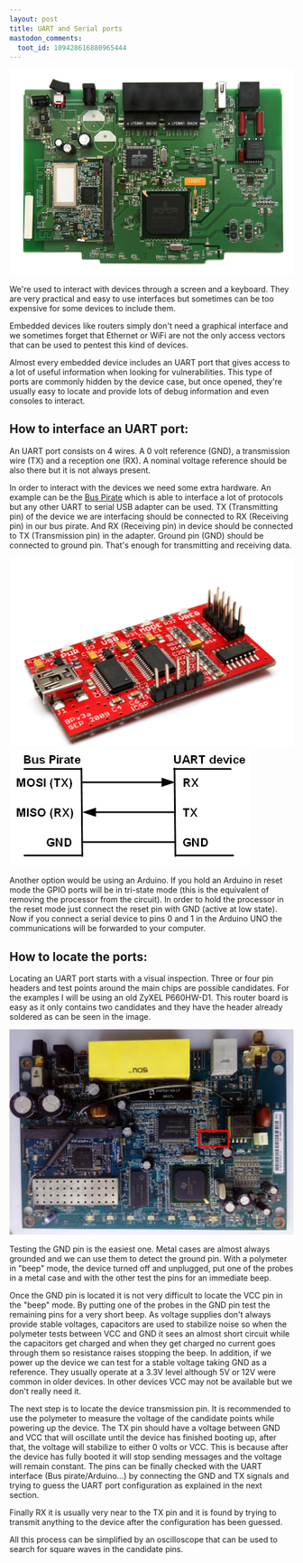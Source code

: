 ```yaml
---
layout: post
title: UART and Serial ports
mastodon_comments:
  toot_id: 109428616880965444
---
```


![UART port](/assets/2015-05-10/UART.jpg)

We're used to interact with devices through a screen and a keyboard. They are very practical and easy to use interfaces but sometimes can be too expensive for some devices to include them.

Embedded devices like routers simply don't need a graphical interface and we sometimes forget that Ethernet or WiFi are not the only access vectors that can be used to pentest this kind of devices.

Almost every embedded device includes an UART port that gives access to a lot of useful information when looking for vulnerabilities. This type of ports are commonly hidden by the device case, but once opened, they're usually easy to locate and provide lots of debug information and even consoles to interact.

## How to interface an UART port:

An UART port consists on 4 wires. A 0 volt reference (GND), a transmission wire (TX) and a reception one (RX). A nominal voltage reference should be also there but it is not always present.

In order to interact with the devices we need some extra hardware. An example can be the [Bus Pirate](http://dangerousprototypes.com/bus-pirate-manual/) which is able to interface a lot of protocols but any other UART to serial USB adapter can be used. TX (Transmitting pin) of the device we are interfacing should be connected to RX (Receiving pin) in our bus pirate. And RX (Receiving pin) in device should be connected to TX (Transmission pin) in the adapter. Ground pin (GND) should be connected to ground pin. That's enough for transmitting and receiving data.

![BUS pirate](/assets/2015-05-10/Bus_Pirate.jpg)
![BUS pirate connection diagram](/assets/2015-05-10/Bus_Pirate_connection.jpg)

Another option would be using an Arduino. If you hold an Arduino in reset mode the GPIO ports will be in tri-state mode (this is the equivalent of removing the processor from the circuit). In order to hold the processor in the reset mode just connect the reset pin with GND (active at low state). Now if you connect a serial device to pins 0 and 1 in the Arduino UNO the communications will be forwarded to your computer.

## How to locate the ports:

Locating an UART port starts with a visual inspection. Three or four pin headers and test points around the main chips are possible candidates. For the examples I will be using an old ZyXEL P660HW-D1. This router board is easy as it only contains two candidates and they have the header already soldered as can be seen in the image.

![P660HW-D1 Board](/assets/2015-05-10/P660HW_D1_Board.jpg)

Testing the GND pin is the easiest one. Metal cases are almost always grounded and we can use them to detect the ground pin. With a polymeter in "beep" mode, the device turned off and unplugged, put one of the probes in a metal case and with the other test the pins for an immediate beep.

Once the GND pin is located it is not very difficult to locate the VCC pin in the "beep" mode. By putting one of the probes in the GND pin test the remaining pins for a very short beep. As voltage supplies don't always provide stable voltages, capacitors are used to stabilize noise so when the polymeter tests between VCC and GND it sees an almost short circuit while the capacitors get charged and when they get charged no current goes through them so resistance raises stopping the beep. In addition, if we power up the device we can test for a stable voltage taking GND as a reference. They usually operate at a 3.3V level although 5V or 12V were common in older devices. In other devices VCC may not be available but we don't really need it.

The next step is to locate the device transmission pin. It is recommended to use the polymeter to measure the voltage of the candidate points while powering up the device. The TX pin should have a voltage between GND and VCC that will oscillate until the device has finished booting up, after that, the voltage will stabilize to either 0 volts or VCC. This is because after the device has fully booted it will stop sending messages and the voltage will remain constant. The pins can be finally checked with the UART interface (Bus pirate/Arduino...) by connecting the GND and TX signals and trying to guess the UART port configuration as explained in the next section.

Finally RX it is usually very near to the TX pin and it is found by trying to transmit anything to the device after the configuration has been guessed.

All this process can be simplified by an oscilloscope that can be used to search for square waves in the candidate pins.
